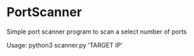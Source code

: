# PortScanner
Simple port scanner program to scan a select number of ports

Usage:
python3 scanner.py 'TARGET IP'

